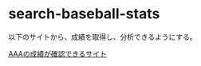 # search-baseball-stats

以下のサイトから、成績を取得し、分析できるようにする。

[AAAの成績が確認できるサイト](https://www.milb.com/stats/)
